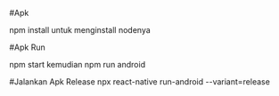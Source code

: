 #Apk

npm install untuk menginstall nodenya

#Apk Run

npm start
kemudian
npm run android

#Jalankan Apk Release
npx react-native run-android --variant=release
